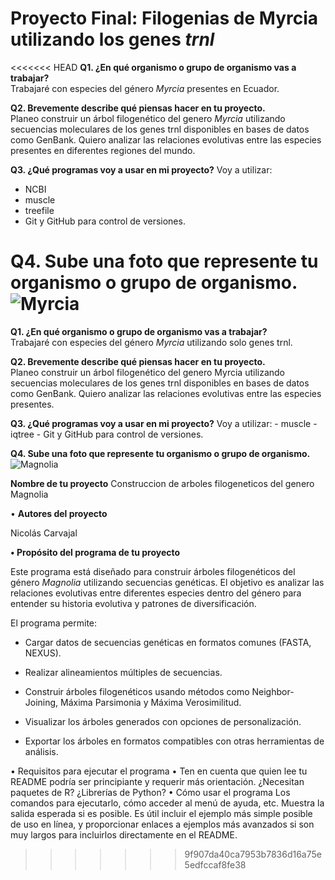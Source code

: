 # Proyecto Final: Filogenias de Myrcia utilizando los genes *trnl*

<<<<<<< HEAD
**Q1. ¿En qué organismo o grupo de organismo vas a trabajar?**  
Trabajaré con especies del género *Myrcia* presentes en Ecuador.

**Q2. Brevemente describe qué piensas hacer en tu proyecto.**  
Planeo construir un árbol filogenético del genero *Myrcia* utilizando secuencias moleculares de los genes trnl disponibles en bases de datos como GenBank. Quiero analizar las relaciones evolutivas entre las especies presentes en diferentes regiones del mundo.

**Q3. ¿Qué programas voy a usar en mi proyecto?**
Voy a utilizar:
- NCBI
- muscle
- treefile
- Git y GitHub para control de versiones.

**Q4. Sube una foto que represente tu organismo o grupo de organismo.**  
![Myrcia](https://inaturalist-open-data.s3.amazonaws.com/photos/33358334/original.jpg)
=======
**Q1. ¿En qué organismo o grupo de organismo vas a trabajar?**\
Trabajaré con especies del género *Myrcia* utilizando solo genes trnl.

**Q2. Brevemente describe qué piensas hacer en tu proyecto.**\
Planeo construir un árbol filogenético del genero Myrcia utilizando secuencias moleculares de los genes trnl disponibles en bases de datos como GenBank. Quiero analizar las relaciones evolutivas entre las especies presentes.

**Q3. ¿Qué programas voy a usar en mi proyecto?** Voy a utilizar: - muscle - iqtree - Git y GitHub para control de versiones.

**Q4. Sube una foto que represente tu organismo o grupo de organismo.**\
![Magnolia](https://inaturalist-open-data.s3.amazonaws.com/photos/33358334/original.jpg)

**Nombre de tu proyecto**
Construccion de arboles filogeneticos del genero Magnolia

• **Autores del proyecto**

Nicolás Carvajal

**• Propósito del programa de tu proyecto**

Este programa está diseñado para construir árboles filogenéticos del género *Magnolia* utilizando secuencias genéticas. El objetivo es analizar las relaciones evolutivas entre diferentes especies dentro del género para entender su historia evolutiva y patrones de diversificación.

El programa permite:

-   Cargar datos de secuencias genéticas en formatos comunes (FASTA, NEXUS).

-   Realizar alineamientos múltiples de secuencias.

-   Construir árboles filogenéticos usando métodos como Neighbor-Joining, Máxima Parsimonia y Máxima Verosimilitud.

-   Visualizar los árboles generados con opciones de personalización.

-   Exportar los árboles en formatos compatibles con otras herramientas de análisis.

• Requisitos para ejecutar el programa
• Ten en cuenta que quien lee tu README podría ser principiante y requerir más
orientación. ¿Necesitan paquetes de R? ¿Librerías de Python?
• Cómo usar el programa
Los comandos para ejecutarlo, cómo acceder al menú de ayuda, etc. Muestra la salida
esperada si es posible. Es útil incluir el ejemplo más simple posible de uso en línea, y
proporcionar enlaces a ejemplos más avanzados si son muy largos para incluirlos
directamente en el README.
>>>>>>> 9f907da40ca7953b7836d16a75e5edfccaf8fe38
